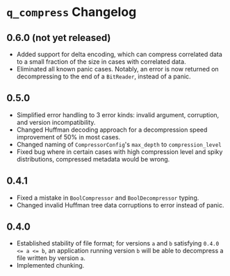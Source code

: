 # `q_compress` Changelog

## 0.6.0 (not yet released)

* Added support for delta encoding, which can compress correlated data
  to a small fraction of the size in cases with correlated data.
* Eliminated all known panic cases.
Notably, an error is now returned on decompressing to the end of a `BitReader`,
instead of a panic.

## 0.5.0

* Simplified error handling to 3 error kinds: invalid argument, corruption,
  and version incompatibility.
* Changed Huffman decoding approach for a decompression speed improvement of
  50% in most cases.
* Changed naming of `CompressorConfig`'s `max_depth` to `compression_level`
* Fixed bug where in certain cases with high compression level and spiky
  distributions, compressed metadata would be wrong.

## 0.4.1

* Fixed a mistake in `BoolCompressor` and `BoolDecompressor` typing.
* Changed invalid Huffman tree data corruptions to error instead of panic.

## 0.4.0

* Established stability of file format; for versions `a` and `b` satisfying
`0.4.0 <= a <= b`, an application running version `b` will be able to
decompress a file written by version `a`.
* Implemented chunking.
